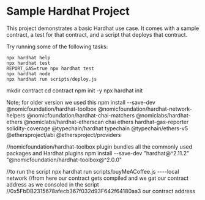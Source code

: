 # Sample Hardhat Project

This project demonstrates a basic Hardhat use case. It comes with a sample contract, a test for that contract, and a script that deploys that contract.

Try running some of the following tasks:

```shell
npx hardhat help
npx hardhat test
REPORT_GAS=true npx hardhat test
npx hardhat node
npx hardhat run scripts/deploy.js
```

<!-- Personal comments -->
mkdir contract
cd contract
npm init -y
npx hardhat init

Note; for older version we used this npm install --save-dev @nomicfoundation/hardhat-toolbox @nomicfoundation/hardhat-network-helpers @nomicfoundation/hardhat-chai-matchers @nomiclabs/hardhat-ethers @nomiclabs/hardhat-etherscan chai ethers hardhat-gas-reporter solidity-coverage @typechain/hardhat typechain @typechain/ethers-v5 @ethersproject/abi @ethersproject/providers

//nomicfoundation/hardhat-toolbox plugin bundles all the commonly used packages and Hardhat plugins
npm install --save-dev "hardhat@^2.11.2" "@nomicfoundation/hardhat-toolbox@^2.0.0"

//to run the script
npx hardhat run scripts/buyMeACoffee.js   ----local network
//from here our contract gets compiled and we gat our contract address as we consoled in the script
//0x5FbDB2315678afecb367f032d93F642f64180aa3 our contract address
